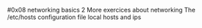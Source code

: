 #0x08 networking basics 2
More exercices about networking
The /etc/hosts configuration file
local hosts and ips
